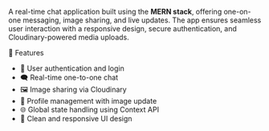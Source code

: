 A real-time chat application built using the **MERN stack**, offering one-on-one messaging, image sharing, and live updates. The app ensures seamless user interaction with a responsive design, secure authentication, and Cloudinary-powered media uploads.

🚀 Features

- 🔐 User authentication and login
- 🗨️ Real-time one-to-one chat
- 🖼️ Image sharing via Cloudinary
- 👤 Profile management with image update
- 🌐 Global state handling using Context API
- 🎨 Clean and responsive UI design
